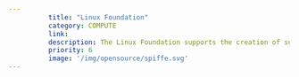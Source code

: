 ```yaml
---
          title: "Linux Foundation"
          category: COMPUTE
          link: 
          description: The Linux Foundation supports the creation of sustainable open source ecosystems by providing financial and intellectual resources, infrastructure, services, events, and training.
          priority: 6
          image: '/img/opensource/spiffe.svg'
---
```

          